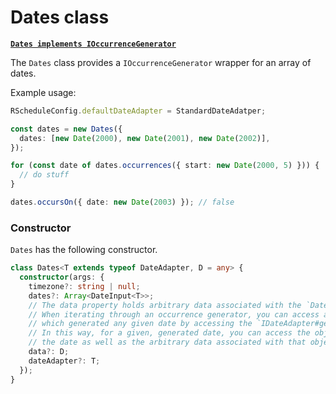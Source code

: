 # Dates class

[**`Dates implements IOccurrenceGenerator`**](../#IOccurrenceGenerator-Interface)

The `Dates` class provides a `IOccurrenceGenerator` wrapper for an array of dates.

Example usage:

```typescript
RScheduleConfig.defaultDateAdapter = StandardDateAdatper;

const dates = new Dates({
  dates: [new Date(2000), new Date(2001), new Date(2002)],
});

for (const date of dates.occurrences({ start: new Date(2000, 5) })) {
  // do stuff
}

dates.occursOn({ date: new Date(2003) }); // false
```

### Constructor

`Dates` has the following constructor.

```typescript
class Dates<T extends typeof DateAdapter, D = any> {
  constructor(args: {
    timezone?: string | null;
    dates?: Array<DateInput<T>>;
    // The data property holds arbitrary data associated with the `Dates` object.
    // When iterating through an occurrence generator, you can access a list of the objects
    // which generated any given date by accessing the `IDateAdapter#generators` property.
    // In this way, for a given, generated date, you can access the object which generated
    // the date as well as the arbitrary data associated with that object.
    data?: D;
    dateAdapter?: T;
  });
}
```
